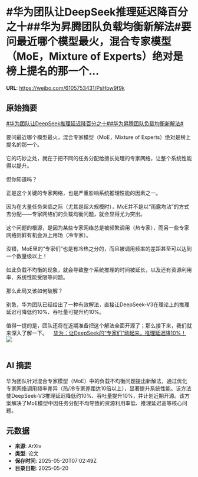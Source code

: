 # #华为团队让DeepSeek推理延迟降百分之十##华为昇腾团队负载均衡新解法#要问最近哪个模型最火，混合专家模型（MoE，Mixture of Experts）绝对是榜上提名的那一个...

**URL**: https://weibo.com/6105753431/PsHbw9f9k

## 原始摘要

<a href="https://m.weibo.cn/search?containerid=231522type%3D1%26t%3D10%26q%3D%23%E5%8D%8E%E4%B8%BA%E5%9B%A2%E9%98%9F%E8%AE%A9DeepSeek%E6%8E%A8%E7%90%86%E5%BB%B6%E8%BF%9F%E9%99%8D%E7%99%BE%E5%88%86%E4%B9%8B%E5%8D%81%23&amp;extparam=%23%E5%8D%8E%E4%B8%BA%E5%9B%A2%E9%98%9F%E8%AE%A9DeepSeek%E6%8E%A8%E7%90%86%E5%BB%B6%E8%BF%9F%E9%99%8D%E7%99%BE%E5%88%86%E4%B9%8B%E5%8D%81%23" data-hide=""><span class="surl-text">#华为团队让DeepSeek推理延迟降百分之十#</span></a><a href="https://m.weibo.cn/search?containerid=231522type%3D1%26t%3D10%26q%3D%23%E5%8D%8E%E4%B8%BA%E6%98%87%E8%85%BE%E5%9B%A2%E9%98%9F%E8%B4%9F%E8%BD%BD%E5%9D%87%E8%A1%A1%E6%96%B0%E8%A7%A3%E6%B3%95%23&amp;extparam=%23%E5%8D%8E%E4%B8%BA%E6%98%87%E8%85%BE%E5%9B%A2%E9%98%9F%E8%B4%9F%E8%BD%BD%E5%9D%87%E8%A1%A1%E6%96%B0%E8%A7%A3%E6%B3%95%23" data-hide=""><span class="surl-text">#华为昇腾团队负载均衡新解法#</span></a><br><br>要问最近哪个模型最火，混合专家模型（MoE，Mixture of Experts）绝对是榜上提名的那一个。<br><br>它的巧妙之处，就在于把不同的任务分配给擅长处理的专家网络，让整个系统性能得以提升。<br><br>但你知道吗？<br><br>正是这个关键的专家网络，也是严重影响系统推理性能的因素之一。<br><br>因为在大量任务来临之际（尤其是超大规模时），MoE并不是以“雨露均沾”的方式去分配——专家网络们的负载均衡问题，就会显得尤为突出。<br><br>这个问题的根源，是因为某些专家网络总是被频繁调用（热专家），而另一些专家网络则鲜有机会派上用场（冷专家）。<br><br>没错，MoE里的“专家们”也是有冷热之分的，而且被调用频率的差距甚至可以达到一个数量级以上！<br><br>如此负载不均衡的现象，就会导致整个系统推理的时间被延长，以及还有资源利用率、系统性能受限等问题。<br><br>那么此局又该如何破解？<br><br>别急，华为团队已经给出了一种有效解法，直接让DeepSeek-V3在理论上的推理延迟可降低约10%、吞吐量可提升约10%。<br><br>值得一提的是，团队还将在近期准备把这个解法全面开源了；那么接下来，我们就来深入了解一下。<a href="https://weibo.cn/sinaurl?u=https%3A%2F%2Fmp.weixin.qq.com%2Fs%2FUN9-sORx7hgNgb6tUrxz4A" data-hide=""><span class="url-icon"><img style="width: 1rem;height: 1rem" src="https://h5.sinaimg.cn/upload/2015/09/25/3/timeline_card_small_web_default.png" referrerpolicy="no-referrer"></span><span class="surl-text">华为：让DeepSeek的“专家们”动起来，推理延迟降10%！</span></a><img style="" src="https://tvax4.sinaimg.cn/large/006Fd7o3gy1i1lypiahzuj30zk0jrk8o.jpg" referrerpolicy="no-referrer"><br><br>

## AI 摘要

华为团队针对混合专家模型（MoE）中的负载不均衡问题提出新解法，通过优化专家网络调用频率差异（热/冷专家差距达10倍以上），显著提升系统性能。该方法使DeepSeek-V3推理延迟降低约10%、吞吐量提升10%，并计划近期开源。该方案解决了MoE模型中因任务分配不均导致的资源利用率低、推理延迟高等核心问题。

## 元数据

- **来源**: ArXiv
- **类型**: 论文
- **保存时间**: 2025-05-20T07:02:49Z
- **目录日期**: 2025-05-20
